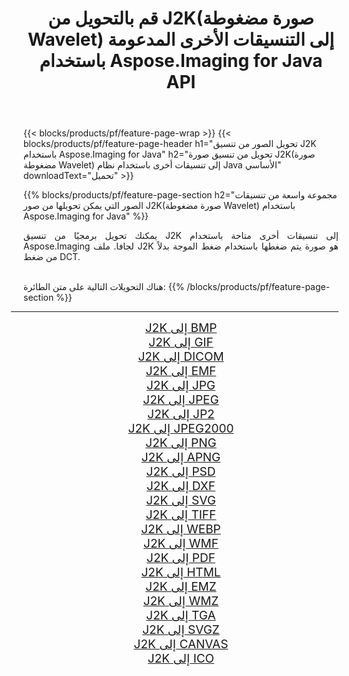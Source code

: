 ﻿---
title: قم بالتحويل من J2K(صورة مضغوطة Wavelet) إلى التنسيقات الأخرى المدعومة باستخدام Aspose.Imaging for Java API 
weight: 3920
url: /ar/java/conversion/from/j2k/ 
lang: ar
langdirlevel: 2
locales: zh-hans,ja,it,ru,de,es,fr,nl,id,lt,pl,pt,vi,tr,ko,zh-hant,ar,hi,th,sv,cs,uk,he
description: Aspose.Imaging يمكن تحويله بسهولة من J2K(صورة مضغوطة Wavelet) إلى تنسيقات أخرى باستخدام Java platform
---

{{< blocks/products/pf/feature-page-wrap >}}
{{< blocks/products/pf/feature-page-header h1="تحويل الصور من تنسيق J2K باستخدام Aspose.Imaging for Java" h2="تحويل من تنسيق صورة J2K(صورة مضغوطة Wavelet) إلى تنسيقات أخرى باستخدام نظام Java الأساسي" downloadText="تحميل" >}}


{{% blocks/products/pf/feature-page-section  h2="مجموعة واسعة من تنسيقات الصور التي يمكن تحويلها من صور J2K(صورة مضغوطة Wavelet) باستخدام Aspose.Imaging for Java" %}}
<p align=justify>يمكنك تحويل برمجيًا من تنسيق J2K إلى تنسيقات أخرى متاحة باستخدام
Aspose.Imaging لجافا. ملف J2K هو صورة يتم ضغطها باستخدام ضغط الموجة بدلاً من ضغط DCT.</p>
<br/>
هناك التحويلات التالية على متن الطائرة:
{{% /blocks/products/pf/feature-page-section %}}
<div class="container-fluid productfamilypage bg-gray">
    <div class="convertypes bg-gray agp-content section">
        <div class="container">
		<hr style="margin-left:-20px;"/>
		<div class="row other-converters" style="gap: 10px;font-size: 19px;text-align:center;">
		    <div class='col-md-2 other-converter remove-lp remove-rp'><a href="/imaging/ar/java/conversion/j2k-to-bmp/" style="padding:15px;">J2K إلى BMP</a></div><div class='col-md-2 other-converter remove-lp remove-rp'><a href="/imaging/ar/java/conversion/j2k-to-gif/" style="padding:15px;">J2K إلى GIF</a></div><div class='col-md-2 other-converter remove-lp remove-rp'><a href="/imaging/ar/java/conversion/j2k-to-dicom/" style="padding:15px;">J2K إلى DICOM</a></div><div class='col-md-2 other-converter remove-lp remove-rp'><a href="/imaging/ar/java/conversion/j2k-to-emf/" style="padding:15px;">J2K إلى EMF</a></div><div class='col-md-2 other-converter remove-lp remove-rp'><a href="/imaging/ar/java/conversion/j2k-to-jpg/" style="padding:15px;">J2K إلى JPG</a></div><div class='col-md-2 other-converter remove-lp remove-rp'><a href="/imaging/ar/java/conversion/j2k-to-jpeg/" style="padding:15px;">J2K إلى JPEG</a></div><div class='col-md-2 other-converter remove-lp remove-rp'><a href="/imaging/ar/java/conversion/j2k-to-jp2/" style="padding:15px;">J2K إلى JP2</a></div><div class='col-md-2 other-converter remove-lp remove-rp'><a href="/imaging/ar/java/conversion/j2k-to-jpeg2000/" style="padding:15px;">J2K إلى JPEG2000</a></div><div class='col-md-2 other-converter remove-lp remove-rp'><a href="/imaging/ar/java/conversion/j2k-to-png/" style="padding:15px;">J2K إلى PNG</a></div><div class='col-md-2 other-converter remove-lp remove-rp'><a href="/imaging/ar/java/conversion/j2k-to-apng/" style="padding:15px;">J2K إلى APNG</a></div><div class='col-md-2 other-converter remove-lp remove-rp'><a href="/imaging/ar/java/conversion/j2k-to-psd/" style="padding:15px;">J2K إلى PSD</a></div><div class='col-md-2 other-converter remove-lp remove-rp'><a href="/imaging/ar/java/conversion/j2k-to-dxf/" style="padding:15px;">J2K إلى DXF</a></div><div class='col-md-2 other-converter remove-lp remove-rp'><a href="/imaging/ar/java/conversion/j2k-to-svg/" style="padding:15px;">J2K إلى SVG</a></div><div class='col-md-2 other-converter remove-lp remove-rp'><a href="/imaging/ar/java/conversion/j2k-to-tiff/" style="padding:15px;">J2K إلى TIFF</a></div><div class='col-md-2 other-converter remove-lp remove-rp'><a href="/imaging/ar/java/conversion/j2k-to-webp/" style="padding:15px;">J2K إلى WEBP</a></div><div class='col-md-2 other-converter remove-lp remove-rp'><a href="/imaging/ar/java/conversion/j2k-to-wmf/" style="padding:15px;">J2K إلى WMF</a></div><div class='col-md-2 other-converter remove-lp remove-rp'><a href="/imaging/ar/java/conversion/j2k-to-pdf/" style="padding:15px;">J2K إلى PDF</a></div><div class='col-md-2 other-converter remove-lp remove-rp'><a href="/imaging/ar/java/conversion/j2k-to-html/" style="padding:15px;">J2K إلى HTML</a></div><div class='col-md-2 other-converter remove-lp remove-rp'><a href="/imaging/ar/java/conversion/j2k-to-emz/" style="padding:15px;">J2K إلى EMZ</a></div><div class='col-md-2 other-converter remove-lp remove-rp'><a href="/imaging/ar/java/conversion/j2k-to-wmz/" style="padding:15px;">J2K إلى WMZ</a></div><div class='col-md-2 other-converter remove-lp remove-rp'><a href="/imaging/ar/java/conversion/j2k-to-tga/" style="padding:15px;">J2K إلى TGA</a></div><div class='col-md-2 other-converter remove-lp remove-rp'><a href="/imaging/ar/java/conversion/j2k-to-svgz/" style="padding:15px;">J2K إلى SVGZ</a></div><div class='col-md-2 other-converter remove-lp remove-rp'><a href="/imaging/ar/java/conversion/j2k-to-canvas/" style="padding:15px;">J2K إلى CANVAS</a></div><div class='col-md-2 other-converter remove-lp remove-rp'><a href="/imaging/ar/java/conversion/j2k-to-ico/" style="padding:15px;">J2K إلى ICO</a></div>
                </div>
        </div>
    </div>
</div>
<br/>

